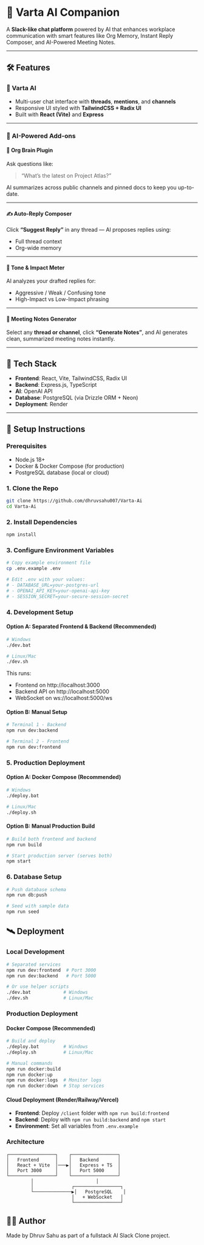 # 🧠 Varta AI Companion

A **Slack-like chat platform** powered by AI that enhances workplace communication with smart features like Org Memory, Instant Reply Composer, and AI-Powered Meeting Notes.

---

## 🛠 Features

### 🧩 Varta AI

- Multi-user chat interface with **threads**, **mentions**, and **channels**
- Responsive UI styled with **TailwindCSS + Radix UI**
- Built with **React (Vite)** and **Express**

---

### 🤖 AI-Powered Add-ons

#### 🧠 Org Brain Plugin  
Ask questions like:  
> “What’s the latest on Project Atlas?”

AI summarizes across public channels and pinned docs to keep you up-to-date.

---

#### ✍️ Auto-Reply Composer  
Click **“Suggest Reply”** in any thread — AI proposes replies using:
- Full thread context
- Org-wide memory

---

#### 🎯 Tone & Impact Meter  
AI analyzes your drafted replies for:
- Aggressive / Weak / Confusing tone
- High-Impact vs Low-Impact phrasing

---

#### 📝 Meeting Notes Generator  
Select any **thread or channel**, click **“Generate Notes”**, and AI generates clean, summarized meeting notes instantly.

---

## 🧪 Tech Stack

- **Frontend**: React, Vite, TailwindCSS, Radix UI
- **Backend**: Express.js, TypeScript
- **AI**: OpenAI API
- **Database**: PostgreSQL (via Drizzle ORM + Neon)
- **Deployment**: Render

---

## 🧰 Setup Instructions

### Prerequisites
- Node.js 18+ 
- Docker & Docker Compose (for production)
- PostgreSQL database (local or cloud)

### 1. Clone the Repo
```bash
git clone https://github.com/dhruvsahu007/Varta-Ai
cd Varta-Ai
```

### 2. Install Dependencies
```bash
npm install
```

### 3. Configure Environment Variables
```bash
# Copy example environment file
cp .env.example .env

# Edit .env with your values:
# - DATABASE_URL=your-postgres-url
# - OPENAI_API_KEY=your-openai-api-key  
# - SESSION_SECRET=your-secure-session-secret
```

### 4. Development Setup

#### Option A: Separated Frontend & Backend (Recommended)
```bash
# Windows
./dev.bat

# Linux/Mac
./dev.sh
```
This runs:
- Frontend on http://localhost:3000
- Backend API on http://localhost:5000
- WebSocket on ws://localhost:5000/ws

#### Option B: Manual Setup
```bash
# Terminal 1 - Backend
npm run dev:backend

# Terminal 2 - Frontend  
npm run dev:frontend
```

### 5. Production Deployment

#### Option A: Docker Compose (Recommended)
```bash
# Windows
./deploy.bat

# Linux/Mac
./deploy.sh
```

#### Option B: Manual Production Build
```bash
# Build both frontend and backend
npm run build

# Start production server (serves both)
npm start
```

### 6. Database Setup
```bash
# Push database schema
npm run db:push

# Seed with sample data
npm run seed
```
## 🛰 Deployment

### Local Development
```bash
# Separated services
npm run dev:frontend  # Port 3000
npm run dev:backend   # Port 5000

# Or use helper scripts
./dev.bat            # Windows
./dev.sh             # Linux/Mac
```

### Production Deployment

#### Docker Compose (Recommended)
```bash
# Build and deploy
./deploy.bat         # Windows  
./deploy.sh          # Linux/Mac

# Manual commands
npm run docker:build
npm run docker:up
npm run docker:logs  # Monitor logs
npm run docker:down  # Stop services
```

#### Cloud Deployment (Render/Railway/Vercel)
- **Frontend**: Deploy `/client` folder with `npm run build:frontend`
- **Backend**: Deploy with `npm run build:backend` and `npm start`
- **Environment**: Set all variables from `.env.example`

### Architecture
```
┌─────────────────┐    ┌─────────────────┐
│   Frontend      │    │   Backend       │
│   React + Vite  │───▶│   Express + TS  │
│   Port 3000     │    │   Port 5000     │
└─────────────────┘    └─────────────────┘
         │                       │
         │              ┌─────────────────┐
         └──────────────▶│   PostgreSQL    │
                        │   + WebSocket   │
                        └─────────────────┘
```
## 🧑‍💻 Author

Made by Dhruv Sahu as part of a fullstack AI Slack Clone project.

